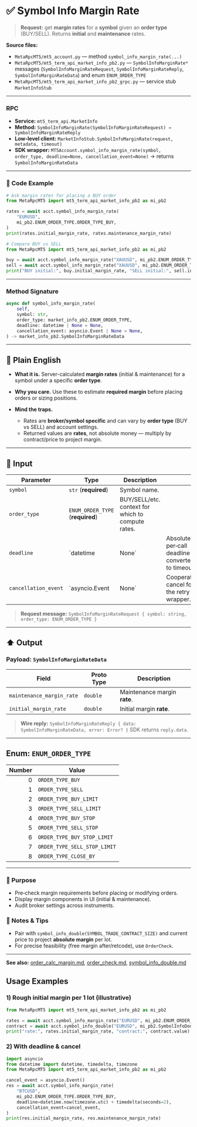 # ✅ Symbol Info Margin Rate

> **Request:** get **margin rates** for a **symbol** given an **order type** (BUY/SELL). Returns **initial** and **maintenance** rates.

**Source files:**

* `MetaRpcMT5/mt5_account.py` — method `symbol_info_margin_rate(...)`
* `MetaRpcMT5/mt5_term_api_market_info_pb2.py` — `SymbolInfoMarginRate*` messages (`SymbolInfoMarginRateRequest`, `SymbolInfoMarginRateReply`, `SymbolInfoMarginRateData`) and enum `ENUM_ORDER_TYPE`
* `MetaRpcMT5/mt5_term_api_market_info_pb2_grpc.py` — service stub `MarketInfoStub`

---

### RPC

* **Service:** `mt5_term_api.MarketInfo`
* **Method:** `SymbolInfoMarginRate(SymbolInfoMarginRateRequest) → SymbolInfoMarginRateReply`
* **Low-level client:** `MarketInfoStub.SymbolInfoMarginRate(request, metadata, timeout)`
* **SDK wrapper:** `MT5Account.symbol_info_margin_rate(symbol, order_type, deadline=None, cancellation_event=None)` → returns `SymbolInfoMarginRateData`

---

### 🔗 Code Example

```python
# Ask margin rates for placing a BUY order
from MetaRpcMT5 import mt5_term_api_market_info_pb2 as mi_pb2

rates = await acct.symbol_info_margin_rate(
    "EURUSD",
    mi_pb2.ENUM_ORDER_TYPE.ORDER_TYPE_BUY,
)
print(rates.initial_margin_rate, rates.maintenance_margin_rate)
```

```python
# Compare BUY vs SELL
from MetaRpcMT5 import mt5_term_api_market_info_pb2 as mi_pb2

buy = await acct.symbol_info_margin_rate("XAUUSD", mi_pb2.ENUM_ORDER_TYPE.ORDER_TYPE_BUY)
sell = await acct.symbol_info_margin_rate("XAUUSD", mi_pb2.ENUM_ORDER_TYPE.ORDER_TYPE_SELL)
print("BUY initial:", buy.initial_margin_rate, "SELL initial:", sell.initial_margin_rate)
```

---

### Method Signature

```python
async def symbol_info_margin_rate(
    self,
    symbol: str,
    order_type: market_info_pb2.ENUM_ORDER_TYPE,
    deadline: datetime | None = None,
    cancellation_event: asyncio.Event | None = None,
) -> market_info_pb2.SymbolInfoMarginRateData
```

---

## 💬 Plain English

* **What it is.** Server-calculated **margin rates** (initial & maintenance) for a symbol under a specific **order type**.
* **Why you care.** Use these to estimate **required margin** before placing orders or sizing positions.
* **Mind the traps.**

  * Rates are **broker/symbol specific** and can vary by **order type** (BUY vs SELL) and account settings.
  * Returned values are **rates**, not absolute money — multiply by contract/price to project margin.

---

## 🔽 Input

| Parameter            | Type                             | Description                                       |                                                    |
| -------------------- | -------------------------------- | ------------------------------------------------- | -------------------------------------------------- |
| `symbol`             | `str` (**required**)             | Symbol name.                                      |                                                    |
| `order_type`         | `ENUM_ORDER_TYPE` (**required**) | BUY/SELL/etc. context for which to compute rates. |                                                    |
| `deadline`           | \`datetime                       | None\`                                            | Absolute per‑call deadline → converted to timeout. |
| `cancellation_event` | \`asyncio.Event                  | None\`                                            | Cooperative cancel for the retry wrapper.          |

> **Request message:** `SymbolInfoMarginRateRequest { symbol: string, order_type: ENUM_ORDER_TYPE }`

---

## ⬆️ Output

### Payload: `SymbolInfoMarginRateData`

| Field                     | Proto Type | Description                  |
| ------------------------- | ---------- | ---------------------------- |
| `maintenance_margin_rate` | `double`   | Maintenance margin **rate**. |
| `initial_margin_rate`     | `double`   | Initial margin **rate**.     |

> **Wire reply:** `SymbolInfoMarginRateReply { data: SymbolInfoMarginRateData, error: Error? }`
> SDK returns `reply.data`.


---

## Enum: `ENUM_ORDER_TYPE`

| Number | Value                        |
| -----: | ---------------------------- |
|      0 | `ORDER_TYPE_BUY`             |
|      1 | `ORDER_TYPE_SELL`            |
|      2 | `ORDER_TYPE_BUY_LIMIT`       |
|      3 | `ORDER_TYPE_SELL_LIMIT`      |
|      4 | `ORDER_TYPE_BUY_STOP`        |
|      5 | `ORDER_TYPE_SELL_STOP`       |
|      6 | `ORDER_TYPE_BUY_STOP_LIMIT`  |
|      7 | `ORDER_TYPE_SELL_STOP_LIMIT` |
|      8 | `ORDER_TYPE_CLOSE_BY`        |

---

### 🎯 Purpose

* Pre‑check margin requirements before placing or modifying orders.
* Display margin components in UI (initial & maintenance).
* Audit broker settings across instruments.

### 🧩 Notes & Tips

* Pair with `symbol_info_double(SYMBOL_TRADE_CONTRACT_SIZE)` and current price to project **absolute margin** per lot.
* For precise feasibility (free margin after/retcode), use `OrderCheck`.

---

**See also:** [order\_calc\_margin.md](../Trading_Operations/order_calc_margin.md), [order\_check.md](../Trading_Operations/order_check.md), [symbol\_info\_double.md](./symbol_info_double.md)

## Usage Examples

### 1) Rough initial margin per 1 lot (illustrative)

```python
from MetaRpcMT5 import mt5_term_api_market_info_pb2 as mi_pb2

rates = await acct.symbol_info_margin_rate("EURUSD", mi_pb2.ENUM_ORDER_TYPE.ORDER_TYPE_BUY)
contract = await acct.symbol_info_double("EURUSD", mi_pb2.SymbolInfoDoubleProperty.SYMBOL_TRADE_CONTRACT_SIZE)
print("rate:", rates.initial_margin_rate, "contract:", contract.value)
```

### 2) With deadline & cancel

```python
import asyncio
from datetime import datetime, timedelta, timezone
from MetaRpcMT5 import mt5_term_api_market_info_pb2 as mi_pb2

cancel_event = asyncio.Event()
res = await acct.symbol_info_margin_rate(
    "BTCUSD",
    mi_pb2.ENUM_ORDER_TYPE.ORDER_TYPE_BUY,
    deadline=datetime.now(timezone.utc) + timedelta(seconds=2),
    cancellation_event=cancel_event,
)
print(res.initial_margin_rate, res.maintenance_margin_rate)
```
